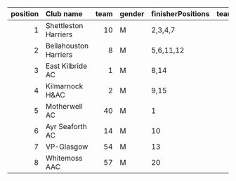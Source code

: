 |   position | Club name             |   team | gender   | finisherPositions   |   teamPoints |   penaltyPoints |   totalPoints |   totalFinishers | Website                                |
|-----------:|:----------------------|-------:|:---------|:--------------------|-------------:|----------------:|--------------:|-----------------:|:---------------------------------------|
|          1 | Shettleston Harriers  |     10 | M        | 2,3,4,7             |           16 |               0 |            16 |                5 | http://shettlestonharriers.org.uk/     |
|          2 | Bellahouston Harriers |      8 | M        | 5,6,11,12           |           34 |               0 |            34 |                7 | http://www.bellahoustonharriers.co.uk/ |
|          3 | East Kilbride AC      |      1 | M        | 8,14                |           22 |              60 |            82 |                2 | http://www.ekac.org.uk/                |
|          4 | Kilmarnock H&AC       |      2 | M        | 9,15                |           24 |              60 |            84 |                2 | http://www.kilmarnockharriers.com/     |
|          5 | Motherwell AC         |     40 | M        | 1                   |            1 |              90 |            91 |                1 | https://motherwellac.com/              |
|          6 | Ayr Seaforth AC       |     14 | M        | 10                  |           10 |              90 |           100 |                1 | https://www.ayrseaforth.co.uk/         |
|          7 | VP-Glasgow            |     54 | M        | 13                  |           13 |              90 |           103 |                1 | https://www.vp-glasgow.com             |
|          8 | Whitemoss AAC         |     57 | M        | 20                  |           20 |              90 |           110 |                1 | https://whitemossaac.co.uk/            |